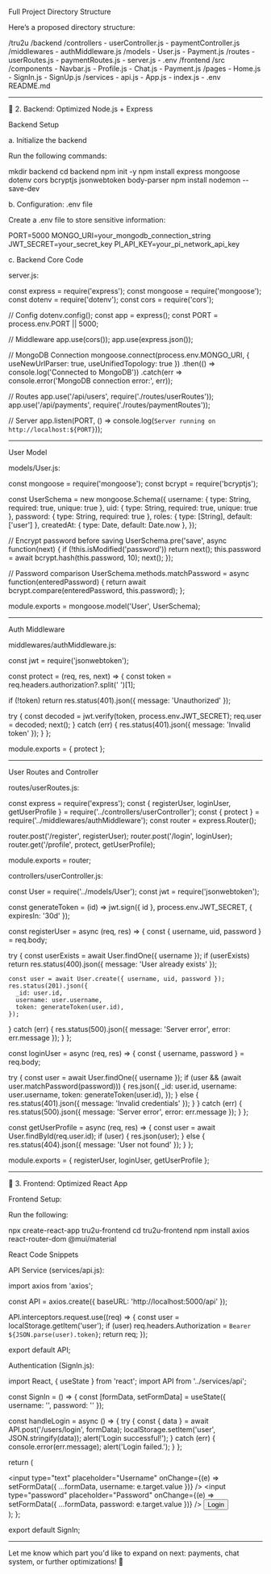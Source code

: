  Full Project Directory Structure

Here’s a proposed directory structure:

/tru2u
  /backend
    /controllers
      - userController.js
      - paymentController.js
    /middlewares
      - authMiddleware.js
    /models
      - User.js
      - Payment.js
    /routes
      - userRoutes.js
      - paymentRoutes.js
    - server.js
    - .env
  /frontend
    /src
      /components
        - Navbar.js
        - Profile.js
        - Chat.js
        - Payment.js
      /pages
        - Home.js
        - SignIn.js
        - SignUp.js
      /services
        - api.js
      - App.js
      - index.js
    - .env
  README.md


---

🎯 2. Backend: Optimized Node.js + Express

Backend Setup

a. Initialize the backend

Run the following commands:

mkdir backend
cd backend
npm init -y
npm install express mongoose dotenv cors bcryptjs jsonwebtoken body-parser
npm install nodemon --save-dev

b. Configuration: .env file

Create a .env file to store sensitive information:

PORT=5000
MONGO_URI=your_mongodb_connection_string
JWT_SECRET=your_secret_key
PI_API_KEY=your_pi_network_api_key

c. Backend Core Code

server.js:

const express = require('express');
const mongoose = require('mongoose');
const dotenv = require('dotenv');
const cors = require('cors');

// Config
dotenv.config();
const app = express();
const PORT = process.env.PORT || 5000;

// Middleware
app.use(cors());
app.use(express.json());

// MongoDB Connection
mongoose.connect(process.env.MONGO_URI, { useNewUrlParser: true, useUnifiedTopology: true })
  .then(() => console.log('Connected to MongoDB'))
  .catch(err => console.error('MongoDB connection error:', err));

// Routes
app.use('/api/users', require('./routes/userRoutes'));
app.use('/api/payments', require('./routes/paymentRoutes'));

// Server
app.listen(PORT, () => console.log(`Server running on http://localhost:${PORT}`));


---

User Model

models/User.js:

const mongoose = require('mongoose');
const bcrypt = require('bcryptjs');

const UserSchema = new mongoose.Schema({
  username: { type: String, required: true, unique: true },
  uid: { type: String, required: true, unique: true },
  password: { type: String, required: true },
  roles: { type: [String], default: ['user'] },
  createdAt: { type: Date, default: Date.now },
});

// Encrypt password before saving
UserSchema.pre('save', async function(next) {
  if (!this.isModified('password')) return next();
  this.password = await bcrypt.hash(this.password, 10);
  next();
});

// Password comparison
UserSchema.methods.matchPassword = async function(enteredPassword) {
  return await bcrypt.compare(enteredPassword, this.password);
};

module.exports = mongoose.model('User', UserSchema);


---

Auth Middleware

middlewares/authMiddleware.js:

const jwt = require('jsonwebtoken');

const protect = (req, res, next) => {
  const token = req.headers.authorization?.split(' ')[1];

  if (!token) return res.status(401).json({ message: 'Unauthorized' });

  try {
    const decoded = jwt.verify(token, process.env.JWT_SECRET);
    req.user = decoded;
    next();
  } catch (err) {
    res.status(401).json({ message: 'Invalid token' });
  }
};

module.exports = { protect };


---

User Routes and Controller

routes/userRoutes.js:

const express = require('express');
const { registerUser, loginUser, getUserProfile } = require('../controllers/userController');
const { protect } = require('../middlewares/authMiddleware');
const router = express.Router();

router.post('/register', registerUser);
router.post('/login', loginUser);
router.get('/profile', protect, getUserProfile);

module.exports = router;

controllers/userController.js:

const User = require('../models/User');
const jwt = require('jsonwebtoken');

const generateToken = (id) => jwt.sign({ id }, process.env.JWT_SECRET, { expiresIn: '30d' });

const registerUser = async (req, res) => {
  const { username, uid, password } = req.body;

  try {
    const userExists = await User.findOne({ username });
    if (userExists) return res.status(400).json({ message: 'User already exists' });

    const user = await User.create({ username, uid, password });
    res.status(201).json({
      _id: user.id,
      username: user.username,
      token: generateToken(user.id),
    });
  } catch (err) {
    res.status(500).json({ message: 'Server error', error: err.message });
  }
};

const loginUser = async (req, res) => {
  const { username, password } = req.body;

  try {
    const user = await User.findOne({ username });
    if (user && (await user.matchPassword(password))) {
      res.json({
        _id: user.id,
        username: user.username,
        token: generateToken(user.id),
      });
    } else {
      res.status(401).json({ message: 'Invalid credentials' });
    }
  } catch (err) {
    res.status(500).json({ message: 'Server error', error: err.message });
  }
};

const getUserProfile = async (req, res) => {
  const user = await User.findById(req.user.id);
  if (user) {
    res.json(user);
  } else {
    res.status(404).json({ message: 'User not found' });
  }
};

module.exports = { registerUser, loginUser, getUserProfile };


---

🎯 3. Frontend: Optimized React App

Frontend Setup:

Run the following:

npx create-react-app tru2u-frontend
cd tru2u-frontend
npm install axios react-router-dom @mui/material

React Code Snippets

API Service (services/api.js):


import axios from 'axios';

const API = axios.create({ baseURL: 'http://localhost:5000/api' });

API.interceptors.request.use((req) => {
  const user = localStorage.getItem('user');
  if (user) req.headers.Authorization = `Bearer ${JSON.parse(user).token}`;
  return req;
});

export default API;

Authentication (SignIn.js):


import React, { useState } from 'react';
import API from '../services/api';

const SignIn = () => {
  const [formData, setFormData] = useState({ username: '', password: '' });

  const handleLogin = async () => {
    try {
      const { data } = await API.post('/users/login', formData);
      localStorage.setItem('user', JSON.stringify(data));
      alert('Login successful!');
    } catch (err) {
      console.error(err.message);
      alert('Login failed.');
    }
  };

  return (
    <div>
      <input
        type="text"
        placeholder="Username"
        onChange={(e) => setFormData({ ...formData, username: e.target.value })}
      />
      <input
        type="password"
        placeholder="Password"
        onChange={(e) => setFormData({ ...formData, password: e.target.value })}
      />
      <button onClick={handleLogin}>Login</button>
    </div>
  );
};

export default SignIn;


---

Let me know which part you'd like to expand on next: payments, chat system, or further optimizations! 🚀

